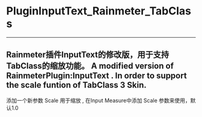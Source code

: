 # PluginInputText_Rainmeter_TabClass
---
Rainmeter插件InputText的修改版，用于支持TabClass的缩放功能。 A modified version of RainmeterPlugin:InputText . In order to support the scale funtion of TabClass 3 Skin.
---
 添加一个新参数 Scale 用于缩放 , 在Input Measure中添加 Scale 参数来使用，默认1.0

